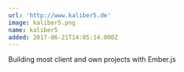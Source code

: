 ```yaml
---
url: 'http://www.kaliber5.de'
image: kaliber5.png
name: kaliber5
added: 2017-06-21T14:05:14.000Z
---
```

Building most client and own projects with Ember.js